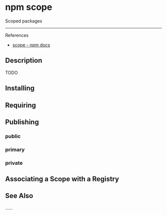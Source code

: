 # npm scope

Scoped packages

---

References

- [scope - npm docs](https://docs.npmjs.com/cli/v7/using-npm/scope/)

## Description

TODO

## Installing

## Requiring

## Publishing

### public

### primary

### private

## Associating a Scope with a Registry

## See Also

<!-- 另请参阅 --> ……
